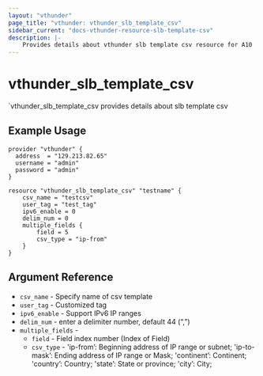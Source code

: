 ```yaml
---
layout: "vthunder"
page_title: "vthunder: vthunder_slb_template_csv"
sidebar_current: "docs-vthunder-resource-slb-template-csv"
description: |-
    Provides details about vthunder slb template csv resource for A10
---
```


# vthunder\_slb\_template\_csv

`vthunder_slb_template_csv provides details about slb template csv
## Example Usage


```hcl
provider "vthunder" {
  address  = "129.213.82.65"
  username = "admin"
  password = "admin"
}

resource "vthunder_slb_template_csv" "testname" {
	csv_name = "testcsv"
	user_tag = "test_tag"
	ipv6_enable = 0
	delim_num = 0
	multiple_fields {
		field = 5 
		csv_type = "ip-from"
	}
}
```

## Argument Reference

* `csv_name` - Specify name of csv template
* `user_tag` - Customized tag
* `ipv6_enable` - Support IPv6 IP ranges
* `delim_num` - enter a delimiter number, default 44 (“,”)
* `multiple_fields` -
    * `field` - Field index number (Index of Field)
    * `csv_type` - 'ip-from’: Beginning address of IP range or subnet; 'ip-to-mask’: Ending address of IP range or Mask; 'continent’: Continent; 'country’: Country; 'state’: State or province; 'city’: City;

